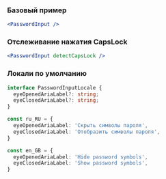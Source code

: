### Базовый пример
```jsx harmony
<PasswordInput />
```

### Отслеживание нажатия CapsLock

```jsx harmony
<PasswordInput detectCapsLock />
```

### Локали по умолчанию

```typescript static
interface PasswordInputLocale {
  eyeOpenedAriaLabel?: string;
  eyeClosedAriaLabel?: string;
}

const ru_RU = {
  eyeOpenedAriaLabel: 'Скрыть символы пароля',
  eyeClosedAriaLabel: 'Отобразить символы пароля',
}

const en_GB = {
  eyeOpenedAriaLabel: 'Hide password symbols',
  eyeClosedAriaLabel: 'Show password symbols',
}
```
